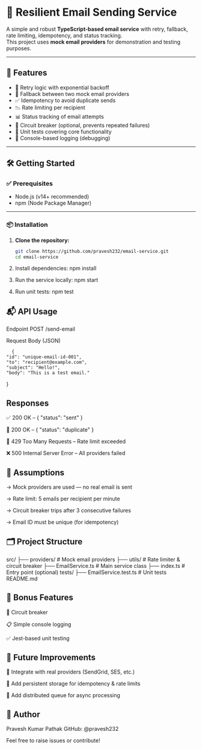 # 📧 Resilient Email Sending Service

A simple and robust **TypeScript-based email service** with retry, fallback, rate limiting, idempotency, and status tracking.  
This project uses **mock email providers** for demonstration and testing purposes.

---

## 🚀 Features

- 🔁 Retry logic with exponential backoff  
- 🔄 Fallback between two mock email providers  
- ✅ Idempotency to avoid duplicate sends  
- 📉 Rate limiting per recipient  
- 📊 Status tracking of email attempts  
- 🧯 Circuit breaker (optional, prevents repeated failures)  
- 🧪 Unit tests covering core functionality  
- 🧾 Console-based logging (debugging)

---

## 🛠️ Getting Started

### ✅ Prerequisites

- Node.js (v14+ recommended)  
- npm (Node Package Manager)

---

### 📦 Installation

1. **Clone the repository:**
   ```bash
   git clone https://github.com/pravesh232/email-service.git
   cd email-service

2. Install dependencies:
  npm install

3. Run the service locally:
  npm start

4. Run unit tests:
  npm test

## 📬 API Usage
  Endpoint
    POST /send-email

  Request Body (JSON)

      {
    "id": "unique-email-id-001",
    "to": "recipient@example.com",
    "subject": "Hello!",
    "body": "This is a test email."
  }

## Responses

  ✅ 200 OK – { "status": "sent" }

  🔁 200 OK – { "status": "duplicate" }

  🚫 429 Too Many Requests – Rate limit exceeded

  ❌ 500 Internal Server Error – All providers failed

## 📌 Assumptions
 -> Mock providers are used — no real email is sent

 -> Rate limit: 5 emails per recipient per minute

 -> Circuit breaker trips after 3 consecutive failures

 -> Email ID must be unique (for idempotency)    

## 🗂️ Project Structure

  src/
  ├── providers/            # Mock email providers
  ├── utils/                # Rate limiter & circuit breaker
  ├── EmailService.ts       # Main service class
  ├── index.ts              # Entry point (optional)
  tests/
  ├── EmailService.test.ts  # Unit tests
  README.md

## 🧪 Bonus Features
  
  🧯 Circuit breaker

  📋 Simple console logging

  ✅ Jest-based unit testing

## 🌱 Future Improvements
 
  🔗 Integrate with real providers (SendGrid, SES, etc.)

  🧠 Add persistent storage for idempotency & rate limits

  🧵 Add distributed queue for async processing

## 👤 Author
  Pravesh Kumar Pathak
  GitHub: @pravesh232

  Feel free to raise issues or contribute!  